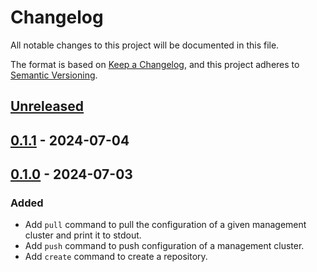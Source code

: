 # Changelog

All notable changes to this project will be documented in this file.

The format is based on [Keep a Changelog](https://keepachangelog.com/en/1.0.0/),
and this project adheres to [Semantic Versioning](https://semver.org/spec/v2.0.0.html).



## [Unreleased]

## [0.1.1] - 2024-07-04

## [0.1.0] - 2024-07-03

### Added

- Add `pull` command to pull the configuration of a given management cluster and print it to stdout.
- Add `push` command to push configuration of a management cluster.
- Add `create` command to create a repository.

[Unreleased]: https://github.com/giantswarm/mcli/compare/v0.1.1...HEAD
[0.1.1]: https://github.com/giantswarm/mcli/compare/v0.1.0...v0.1.1
[0.1.0]: https://github.com/giantswarm/mcli/releases/tag/v0.1.0
